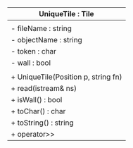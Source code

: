 | UniqueTile : Tile                   |
| ----------------------------------- |
|                                     |
| - fileName : string                 |
| - objectName : string               |
| - token : char                      |
| - wall : bool                       |
|                                     |
| + UniqueTile(Position p, string fn) |
| + read(istream& ns)                 |
| + isWall() : bool                   |
| + toChar() : char                   |
| + toString() : string               |
| + operator>>                        |
